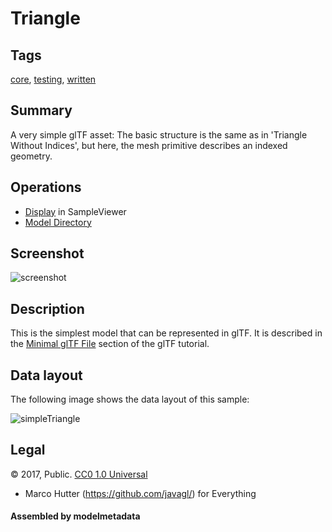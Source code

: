 # Triangle

## Tags

[core](../../Models-core.md), [testing](../../Models-testing.md), [written](../../Models-written.md)

## Summary

A very simple glTF asset: The basic structure is the same as in 'Triangle Without Indices', but here, the mesh primitive describes an indexed geometry.

## Operations

* [Display](https://github.khronos.org/glTF-Sample-Viewer-Release/?model=https://raw.GithubUserContent.com/KhronosGroup/glTF-Sample-Assets/main/./Models/Triangle/glTF/Triangle.gltf) in SampleViewer
* [Model Directory](./)

## Screenshot

![screenshot](screenshot/screenshot.png)

## Description

This is the simplest model that can be represented in glTF. It is described in the
[Minimal glTF File](https://github.com/KhronosGroup/glTF-Tutorials/blob/master/gltfTutorial/gltfTutorial_003_MinimalGltfFile.md)
section of the glTF tutorial.

## Data layout

The following image shows the data layout of this sample:

![simpleTriangle](screenshot/simpleTriangle.png)


## Legal

&copy; 2017, Public. [CC0 1.0 Universal](https://creativecommons.org/publicdomain/zero/1.0/legalcode)

 - Marco Hutter (https://github.com/javagl/) for Everything

#### Assembled by modelmetadata